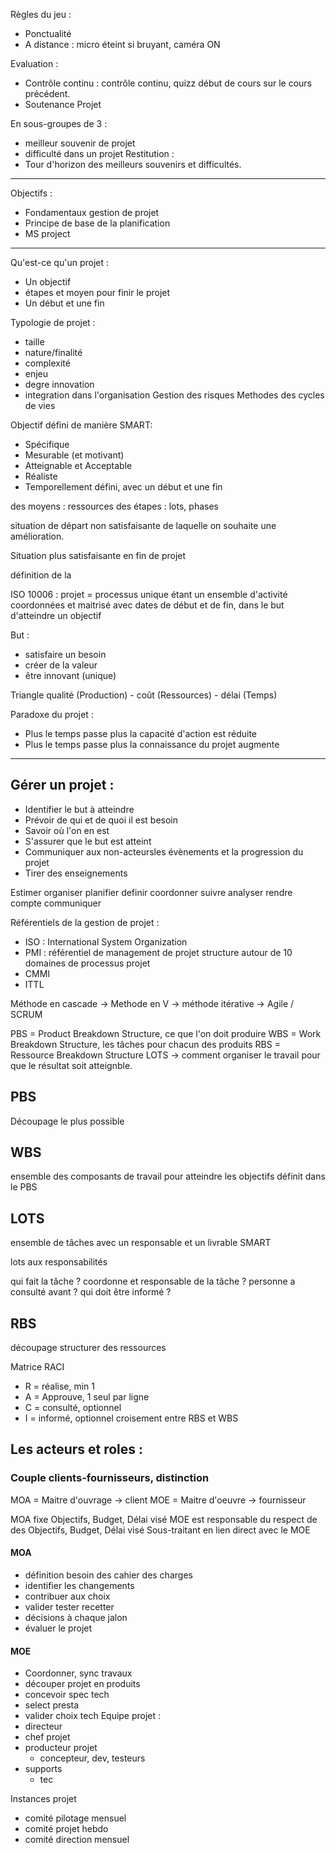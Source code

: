 Règles du jeu :
- Ponctualité
- A distance : micro éteint si bruyant, caméra ON

Evaluation :
- Contrôle continu : contrôle continu, quizz début de cours sur le cours précédent.
- Soutenance Projet

En sous-groupes de 3 :
- meilleur souvenir de projet
- difficulté dans un projet
Restitution :
- Tour d'horizon des meilleurs souvenirs et difficultés.
---------------
Objectifs :
- Fondamentaux gestion de projet
- Principe de base de la planification
- MS project
-------------
Qu'est-ce qu'un projet :
- Un objectif
- étapes et moyen pour finir le projet
- Un début et une fin

Typologie de projet :
- taille
- nature/finalité
- complexité
- enjeu
- degre innovation
- integration dans l'organisation
Gestion des risques
Methodes des cycles de vies

Objectif défini de manière SMART:
- Spécifique
- Mesurable (et motivant)
- Atteignable et Acceptable
- Réaliste
- Temporellement défini, avec un début et une fin

des moyens : ressources
des étapes : lots, phases

situation de départ non satisfaisante de laquelle on souhaite une amélioration.

Situation plus satisfaisante en fin de projet

définition de la 

ISO 10006 : projet = processus unique étant un ensemble d'activité coordonnées et maitrisé avec dates de début et de fin, dans le but d'atteindre un objectif

But :
- satisfaire un besoin
- créer de la valeur
- être innovant (unique)

Triangle qualité (Production) - coût (Ressources) - délai (Temps)

Paradoxe du projet :
- Plus le temps passe plus la capacité d'action est réduite
- Plus le temps passe plus la connaissance du projet augmente





---------------------------------------
## Gérer un projet :
- Identifier le but à atteindre
- Prévoir de qui et de quoi il est besoin
- Savoir où l'on en est
- S'assurer que le but est atteint
- Communiquer aux non-acteursles évènements et la progression du projet
- Tirer des enseignements

Estimer organiser planifier definir coordonner suivre analyser rendre compte communiquer

Référentiels de la gestion de projet :
- ISO : International System Organization
- PMI : référentiel de management de projet structure autour de 10 domaines de processus projet
- CMMI 
- ITTL

Méthode en cascade -> Methode en V -> méthode itérative -> Agile / SCRUM

PBS = Product Breakdown Structure, ce que l'on doit produire
WBS = Work Breakdown Structure, les tâches pour chacun des produits
RBS = Ressource Breakdown Structure
LOTS -> comment organiser le travail pour que le résultat soit atteignble.

## PBS 
Découpage le plus possible

## WBS
ensemble des composants de travail pour atteindre les objectifs définit dans le PBS

## LOTS
ensemble de tâches avec un responsable et un livrable SMART

lots aux responsabilités

qui fait la tâche ?
coordonne et responsable de la tâche ?
personne a consulté avant ?
qui doit être informé ?

## RBS
découpage structurer des ressources

Matrice RACI
- R = réalise, min 1
- A = Approuve, 1 seul par ligne
- C = consulté, optionnel
- I = informé, optionnel
croisement entre RBS et WBS

## Les acteurs et roles :
### Couple clients-fournisseurs, distinction
MOA = Maitre d'ouvrage -> client
MOE = Maitre d'oeuvre -> fournisseur

MOA fixe Objectifs, Budget, Délai visé
MOE est responsable du respect de des Objectifs, Budget, Délai visé
Sous-traitant en lien direct avec le MOE

#### MOA
- définition besoin des cahier des charges
- identifier les changements
- contribuer aux choix
- valider tester recetter
- décisions à chaque jalon
- évaluer le projet
#### MOE
- Coordonner, sync travaux
- découper projet en produits
- concevoir spec tech
- select presta
- valider choix tech
Equipe projet :
- directeur
- chef projet
- producteur projet
	- concepteur, dev, testeurs
- supports
	- tec

Instances projet
- comité pilotage mensuel
- comité projet hebdo
- comité direction mensuel